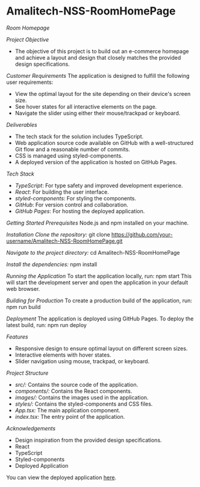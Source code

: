 # Amalitech-NSS-RoomHomePage

*Room Homepage*

*Project Objective*
- The objective of this project is to build out an e-commerce homepage and achieve a layout and design   that closely matches the provided design specifications.

*Customer Requirements*
The application is designed to fulfill the following user requirements:

- View the optimal layout for the site depending on their device's screen size.
- See hover states for all interactive elements on the page.
- Navigate the slider using either their mouse/trackpad or keyboard.

*Deliverables*
- The tech stack for the solution includes TypeScript.
- Web application source code available on GitHub with a well-structured Git flow and a reasonable number of commits.
- CSS is managed using styled-components.
- A deployed version of the application is hosted on GitHub Pages.


*Tech Stack*
- *TypeScript*: For type safety and improved development experience.
- *React*: For building the user interface.
- *styled-components*: For styling the components.
- *GitHub*: For version control and collaboration.
- *GitHub Pages*: For hosting the deployed application.


*Getting Started*
*Prerequisites*
Node.js and npm installed on your machine.


*Installation*
*Clone the repository:*
git clone https://github.com/your-username/Amalitech-NSS-RoomHomePage.git


*Navigate to the project directory:*
cd Amalitech-NSS-RoomHomePage


*Install the dependencies:*
npm install


*Running the Application*
To start the application locally, run:
npm start
This will start the development server and open the application in your default web browser.


*Building for Production*
To create a production build of the application, run:
npm run build


*Deployment*
The application is deployed using GitHub Pages. To deploy the latest build, run:
npm run deploy


*Features*
- Responsive design to ensure optimal layout on different screen sizes.
- Interactive elements with hover states.
- Slider navigation using mouse, trackpad, or keyboard.

*Project Structure*
- *src/:* Contains the source code of the application.
- *components/:* Contains the React components.
- *images/:* Contains the images used in the application.
- *styles/:* Contains the styled-components and CSS files.
- *App.tsx:* The main application component.
- *index.tsx:* The entry point of the application.


*Acknowledgements*
- Design inspiration from the provided design specifications.
- React
- TypeScript
- Styled-components
- Deployed Application

You can view the deployed application [here](https://mccarthycharles233.github.io/Amalitech-NSS-RoomHomePage/).
